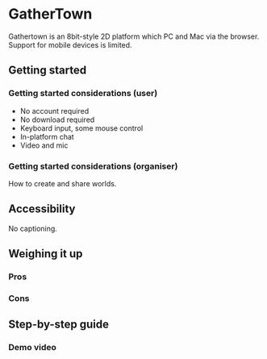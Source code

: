 # GatherTown

Gathertown is an 8bit-style 2D platform which PC and Mac via the browser. Support for mobile devices is limited.

## Getting started

### Getting started considerations (user)
- No account required
- No download required
- Keyboard input, some mouse control
- In-platform chat
- Video and mic 

### Getting started considerations (organiser)
How to create and share worlds.

## Accessibility
No captioning.

## Weighing it up

### Pros

### Cons

## Step-by-step guide

### Demo video
